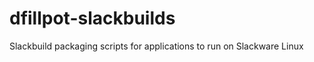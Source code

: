 dfillpot-slackbuilds
====================

Slackbuild packaging scripts for applications to run on Slackware Linux
